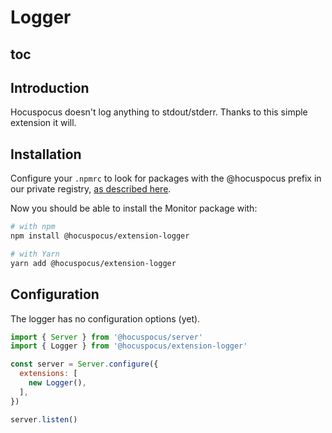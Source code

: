 # Logger

## toc

## Introduction

Hocuspocus doesn't log anything to stdout/stderr. Thanks to this simple extension it will.

## Installation

Configure your `.npmrc` to look for packages with the @hocuspocus prefix in our private registry, [as described here](/installation#2-installation).

Now you should be able to install the Monitor package with:

```bash
# with npm
npm install @hocuspocus/extension-logger

# with Yarn
yarn add @hocuspocus/extension-logger
```

## Configuration

The logger has no configuration options (yet).

```js
import { Server } from '@hocuspocus/server'
import { Logger } from '@hocuspocus/extension-logger'

const server = Server.configure({
  extensions: [
    new Logger(),
  ],
})

server.listen()
```
